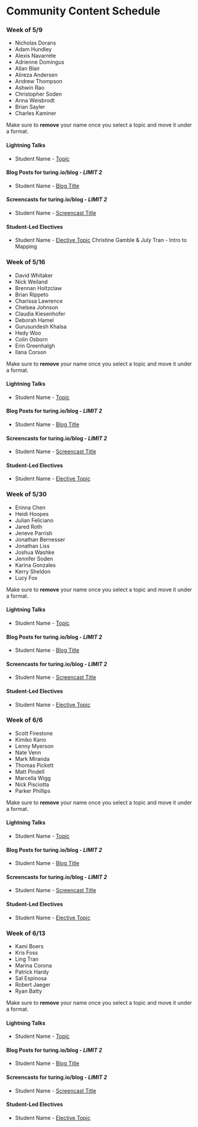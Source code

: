 # Community Content Schedule

### **Week of 5/9**

* Nicholas Dorans
* Adam Hundley
* Alexis Navarrete
* Adrienne Domingus
* Allan Blair
* Alireza Andersen
* Andrew Thompson
* Ashwin Rao
* Christopher Soden
* Anna Weisbrodt
* Brian Sayler
* Charles Kaminer

Make sure to **remove** your name once you select a topic and move it under a format.

#### Lightning Talks

* Student Name - [Topic](http://gist.github.com/username/link-to-my-outline-gist)

#### Blog Posts for turing.io/blog - *LIMIT 2*

* Student Name - [Blog Title](http://gist.github.com/username/link-to-my-outline-gist)

#### Screencasts for turing.io/blog - *LIMIT 2*

* Student Name - [Screencast Title](http://gist.github.com/username/link-to-my-outline-gist)

#### Student-Led Electives

* Student Name - [Elective Topic](http://gist.github.com/username/link-to-my-outline-gist)
Christine Gamble & July Tran - Intro to Mapping

### **Week of 5/16**

* David Whitaker
* Nick Weiland
* Brennan Holtzclaw
* Brian Rippeto
* Charissa Lawrence
* Chelsea Johnson
* Claudia Kiesenhofer
* Deborah Hamel
* Gurusundesh Khalsa
* Hedy Woo
* Colin Osborn
* Erin Greenhalgh
* Ilana Corson

Make sure to **remove** your name once you select a topic and move it under a format.

#### Lightning Talks

* Student Name - [Topic](http://gist.github.com/username/link-to-my-outline-gist)

#### Blog Posts for turing.io/blog - *LIMIT 2*

* Student Name - [Blog Title](http://gist.github.com/username/link-to-my-outline-gist)

#### Screencasts for turing.io/blog - *LIMIT 2*

* Student Name - [Screencast Title](http://gist.github.com/username/link-to-my-outline-gist)

#### Student-Led Electives

* Student Name - [Elective Topic](http://gist.github.com/username/link-to-my-outline-gist)


### **Week of 5/30**

* Erinna Chen
* Heidi Hoopes
* Julian Feliciano
* Jared Roth
* Jeneve Parrish
* Jonathan Bernesser
* Jonathan Liss
* Joshua Washke
* Jennifer Soden
* Karina Gonzales
* Kerry Sheldon
* Lucy Fox

Make sure to **remove** your name once you select a topic and move it under a format.

#### Lightning Talks

* Student Name - [Topic](http://gist.github.com/username/link-to-my-outline-gist)

#### Blog Posts for turing.io/blog - *LIMIT 2*

* Student Name - [Blog Title](http://gist.github.com/username/link-to-my-outline-gist)

#### Screencasts for turing.io/blog - *LIMIT 2*

* Student Name - [Screencast Title](http://gist.github.com/username/link-to-my-outline-gist)

#### Student-Led Electives

* Student Name - [Elective Topic](http://gist.github.com/username/link-to-my-outline-gist)


### **Week of 6/6**

* Scott Firestone
* Kimiko Kano
* Lenny Myerson
* Nate Venn
* Mark Miranda
* Thomas Pickett
* Matt Pindell
* Marcella Wigg
* Nick Pisciotta
* Parker Phillips

Make sure to **remove** your name once you select a topic and move it under a format.

#### Lightning Talks

* Student Name - [Topic](http://gist.github.com/username/link-to-my-outline-gist)

#### Blog Posts for turing.io/blog - *LIMIT 2*

* Student Name - [Blog Title](http://gist.github.com/username/link-to-my-outline-gist)

#### Screencasts for turing.io/blog - *LIMIT 2*

* Student Name - [Screencast Title](http://gist.github.com/username/link-to-my-outline-gist)

#### Student-Led Electives

* Student Name - [Elective Topic](http://gist.github.com/username/link-to-my-outline-gist)


### **Week of 6/13**

* Kami Boers
* Kris Foss
* Ling Tran
* Marina Corona
* Patrick Hardy
* Sal Espinosa
* Robert Jaeger
* Ryan Batty

Make sure to **remove** your name once you select a topic and move it under a format.

#### Lightning Talks

* Student Name - [Topic](http://gist.github.com/username/link-to-my-outline-gist)

#### Blog Posts for turing.io/blog - *LIMIT 2*

* Student Name - [Blog Title](http://gist.github.com/username/link-to-my-outline-gist)

#### Screencasts for turing.io/blog - *LIMIT 2*

* Student Name - [Screencast Title](http://gist.github.com/username/link-to-my-outline-gist)

#### Student-Led Electives

* Student Name - [Elective Topic](http://gist.github.com/username/link-to-my-outline-gist)

